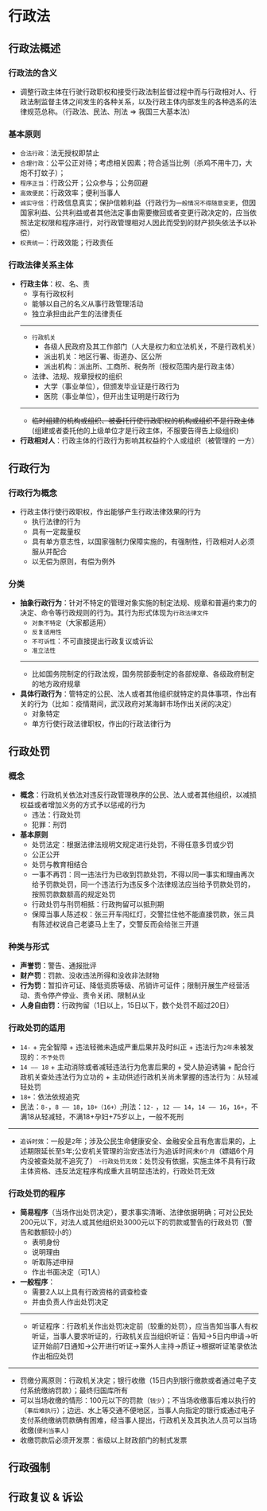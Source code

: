 # 行政法

## 行政法概述

### 行政法的含义

- 调整行政主体在行驶行政职权和接受行政法制监督过程中而与行政相对人、行政法制监督主体之间发生的各种关系，以及行政主体内部发生的各种选系的法律规范总称。（行政法、民法、刑法 => 我国三大基本法）

### 基本原则

- `合法行政`：法无授权即禁止
- `合理行政`：公平公正对待；考虑相关因素；符合适当比例（杀鸡不用牛刀，大炮不打蚊子）；
- `程序正当`：行政公开；公众参与；公务回避
- `高效便民`：行政效率；便利当事人
- `诚实守信`：行政信息真实；保护信赖利益（行政行为`一般情况不得随意变更`，但因国家利益、公共利益或者其他法定事由需要撤回或者变更行政决定的，应当依照法定权限和程序进行，对行政管理相对人因此而受到的财产损失依法予以补偿）
- `权责统一`：行政效能；行政责任

### 行政法律关系主体

- **行政主体**：权、名、责
  - 享有行政权利
  - 能够以自己的名义从事行政管理活动
  - 独立承担由此产生的法律责任
  ---
  - `行政机关`
    - 各级人民政府及其工作部门（人大是权力和立法机关，不是行政机关）
    - 派出机关：地区行署、街道办、区公所
    - 派出机构：派出所、工商所、税务所（授权范围内是行政主体）
  - 法律、法规、规章授权的组织
    - 大学（事业单位），但颁发毕业证是行政行为
    - 医院（事业单位），但开出生证明是行政行为
  ---
  - ~~临时组建的机构或组织、被委托行使行政职权的机构或组织不是行政主体~~(组建或者委托他的上级单位才是行政主体，不服要告得告上级组织)
- **行政相对人**：行政主体的行政行为影响其权益的个人或组织（被管理的 一方）

## 行政行为

### 行政行为概念

- 行政主体行使行政职权，作出能够产生行政法律效果的行为
  - 执行法律的行为
  - 具有一定裁量权
  - 具有单方意志性，以国家强制力保障实施的，有强制性，行政相对人必须服从并配合
  - 以无偿为原则，有偿为例外

### 分类

- **抽象行政行为**：针对不特定的管理对象实施的制定法规、规章和普遍约束力的决定、命令等行政规则的行为。其行为形式体现为`行政法律文件`
  - `对象不特定`（大家都适用）
  - `反复适用性`
  - `不可诉性`：不可直接提出行政复议或诉讼
  - `准立法性`
  ---
  - 比如国务院制定的行政法规，国务院部委制定的各部规章、各级政府制定的地方政府规章
- **具体行政行为**：管特定的公民、法人或者其他组织就特定的具体事项，作出有关的行为（比如：疫情期间，武汉政府对某海鲜市场作出关闭的决定）
  - 对象特定
  - 单方行使行政法律职权，作出的行政法律行为

## 行政处罚

### 概念

- **概念**：行政机关依法对违反行政管理秩序的公民、法人或者其他组织，以减损权益或者增加义务的方式予以惩戒的行为
  - 违法：行政处罚
  - 犯罪：刑罚
- **基本原则**
  - 处罚法定：根据法律法规明文规定进行处罚，不得任意多罚或少罚
  - 公正公开
  - 处罚与教育相结合
  - 一事不再罚：同一违法行为已收到罚款处罚，不得以同一事实和理由再次给予罚款处罚，同一个违法行为违反多个法律规法应当给予罚款处罚的，按照罚款数额高的规定处罚
  - 行政处罚与刑罚相抵：行政拘留可以抵刑期
  - 保障当事人陈述权：张三开车闯红灯，交警拦住他不能直接罚款，张三具有陈述权说自己老婆马上生了，交警反而会给张三开道

### 种类与形式

- **声誉罚**：警告、通报批评
- **财产罚**：罚款、没收违法所得和没收非法财物
- **行为罚**：暂扣许可证、降低资质等级、吊销许可证件；限制开展生产经营活动、责令停产停业、责令关闭、限制从业
- **人身自由罚**：行政拘留（1日以上，15日以下，数个处罚不超过20日）

### 行政处罚的适用

- `14-` + 完全智障 + 违法轻微未造成严重后果并及时纠正 + 违法行为`2年`未被发现的：`不予处罚`
- `14 —— 18` + 主动消除或者减轻违法行为危害后果的 + 受人胁迫诱骗 + 配合行政机关查处违法行为立功的 + 主动供述行政机关尚未掌握的违法行为：从轻减轻处罚
- `18+`：依法依规追究
- 民法：`8-`，`8 —— 18`，`18+（16+）`;刑法：`12-`
，`12 —— 14`，`14 —— 16`，`16+`，不满18从轻减轻，不满18+孕妇+75岁以上，一般不死刑

---

- `追诉时效`：一般是`2`年；涉及公民生命健康安全、金融安全且有危害后果的，上述期限延长至`5`年;公安机关管理的治安违法行为追诉时间未`6个月`（嫖娼6个月内没被查处就不追究了）
-`行政处罚无效`：处罚没有依据，实施主体不具有行政主体资格、违反法定程序构成重大且明显违法的，行政处罚无效

### 行政处罚的程序

- **简易程序**（当场作出处罚决定），要求事实清晰、法律依据明确；可对公民处200元以下，对法人或其他组织处3000元以下的罚款或警告的行政处罚（警告和数额较小的）
  - 表明身份
  - 说明理由
  - 听取陈述申辩
  - 作出书面决定（可1人）
- **一般程序**：
  - 需要2人以上具有行政资格的调查检查
  - 并由负责人作出处罚决定
  ---
  - 听证程序：行政机关作出处罚决定前（较重的处罚），应当告知当事人有权听证，当事人要求听证的，行政机关应当组织听证：告知->5日内申请->听证开始前7日通知->公开进行听证->案外人主持->质证->根据听证笔录依法作出相应处罚

---

- 罚缴分离原则：行政机关决定；银行收缴（15日内到银行缴款或者通过电子支付系统缴纳罚款）；最终归国库所有
- 可以当场收缴的情形：100元以下的罚款（`钱少`）；不当场收缴事后难以执行的（`事后难执行`）；边远、水上等交通不便地区，当事人向指定的银行或通过电子支付系统缴纳罚款确有困难，经当事人提出，行政机关及其执法人员可以当场收缴(`便利当事人`)
- 收缴罚款后必须开发票：省级以上财政部门的制式发票

## 行政强制

## 行政复议 & 诉讼
